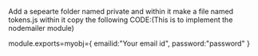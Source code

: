 Add a sepearte folder named private and within it make a file named tokens.js
within it copy the following CODE:(This is to implement the nodemailer module)


module.exports=myobj={
    emailid:"Your email id",
    password:"password"
}



